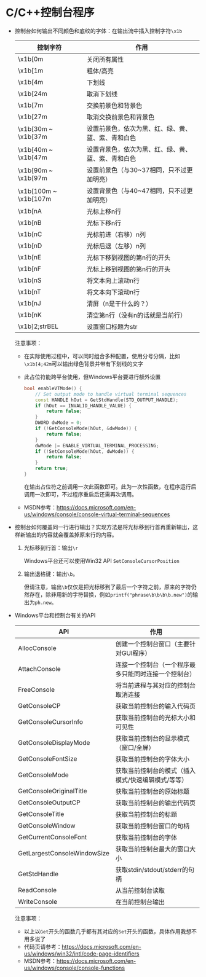 # C/C++控制台程序

- 控制台如何输出不同颜色和底纹的字体：在输出流中插入控制字符`\x1b`

  | 控制字符 | 作用 |
  | ----- | ---- |
  | \x1b[0m | 关闭所有属性 |
  | \x1b[1m | 粗体/高亮 |
  | \x1b[4m | 下划线 |
  | \x1b[24m | 取消下划线 |
  | \x1b[7m | 交换前景色和背景色 |
  | \x1b[27m | 取消交换前景色和背景色 |
  | \x1b[30m ~ \x1b[37m | 设置前景色，依次为黑、红、绿、黄、蓝、紫、青和白色 |
  | \x1b[40m ~ \x1b[47m | 设置背景色，依次为黑、红、绿、黄、蓝、紫、青和白色 |
  | \x1b[90m ~ \x1b[97m | 设置前景色（与30~37相同，只不过更加明亮） |
  | \x1b[100m ~ \x1b[107m | 设置背景色（与40~47相同，只不过更加明亮） |
  | \x1b[nA | 光标上移n行 |
  | \x1b[nB | 光标下移n行 |
  | \x1b[nC | 光标前进（右移）n列 |
  | \x1b[nD | 光标后退（左移）n列 |
  | \x1b[nE | 光标下移到视图的第n行的开头 |
  | \x1b[nF | 光标上移到视图的第n行的开头 |
  | \x1b[nS | 将文本向上滚动n行 |
  | \x1b[nT | 将文本向下滚动n行 |
  | \x1b[nJ | 清屏（n是干什么的？） |
  | \x1b[nK | 清空第n行（没有n的话就是当前行） |
  | \x1b]2;strBEL | 设置窗口标题为str |

  注意事项：
  - 在实际使用过程中，可以同时组合多种配置，使用分号分隔，比如`\x1b[4;42m`可以输出绿色背景并带有下划线的文字
  - 此占位符能跨平台使用，但Windows平台要进行额外设置

    ```cpp
    bool enableVTMode() {
        // Set output mode to handle virtual terminal sequences
        const HANDLE hOut = GetStdHandle(STD_OUTPUT_HANDLE);
        if (hOut == INVALID_HANDLE_VALUE) {
            return false;
        }
        DWORD dwMode = 0;
        if (!GetConsoleMode(hOut, &dwMode)) {
            return false;
        }
        dwMode |= ENABLE_VIRTUAL_TERMINAL_PROCESSING;
        if (!SetConsoleMode(hOut, dwMode)) {
            return false;
        }
        return true;
    }
    ```

    在输出占位符之前调用一次此函数即可。此为一次性函数，在程序运行后调用一次即可，不过程序重启后还需再次调用。
  - MSDN参考：<https://docs.microsoft.com/en-us/windows/console/console-virtual-terminal-sequences>

- 控制台如何覆盖同一行进行输出？实现方法是将光标移到行首再重新输出，这样新输出的内容就会覆盖掉原来行的内容。
  1. 光标移到行首：输出`\r`

     Windows平台还可以使用Win32 API `SetConsoleCursorPosition`
  2. 输出退格键：输出`\b`。

     但请注意，输出`\b`仅仅是把光标移到了最后一个字符之前，原来的字符仍然存在，除非用新的字符替换，例如`printf("phrase\b\b\b\b.new")`的输出为`ph.new`。
- Windows平台和控制台有关的API

  | API | 作用 |
  | --- | --- |
  | AllocConsole | 创建一个控制台窗口（主要针对GUI程序） |
  | AttachConsole | 连接一个控制台（一个程序最多只能同时连接一个控制台） |
  | FreeConsole | 将当前进程与其对应的控制台取消连接 |
  | GetConsoleCP | 获取当前控制台的输入代码页 |
  | GetConsoleCursorInfo | 获取当前控制台的光标大小和可见性 |
  | GetConsoleDisplayMode | 获取当前控制台的显示模式（窗口/全屏） |
  | GetConsoleFontSize | 获取当前控制台的字体大小 |
  | GetConsoleMode | 获取当前控制台的模式（插入模式/快速编辑模式/等等） |
  | GetConsoleOriginalTitle | 获取当前控制台的原始标题 |
  | GetConsoleOutputCP | 获取当前控制台的输出代码页 |
  | GetConsoleTitle | 获取当前控制台的标题 |
  | GetConsoleWindow | 获取当前控制台窗口的句柄 |
  | GetCurrentConsoleFont | 获取当前控制台的字体 |
  | GetLargestConsoleWindowSize | 获取当前控制台最大的窗口大小 |
  | GetStdHandle | 获取stdin/stdout/stderr的句柄 |
  | ReadConsole | 从当前控制台读取 |
  | WriteConsole | 在当前控制台输出 |

  注意事项：
  - 以上以`Get`开头的函数几乎都有其对应的`Set`开头的函数，具体作用我想不用多说了
  - 代码页请参考：<https://docs.microsoft.com/en-us/windows/win32/intl/code-page-identifiers>
  - MSDN参考：<https://docs.microsoft.com/en-us/windows/console/console-functions>
